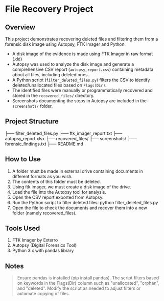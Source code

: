 # File Recovery Project

## Overview
This project demonstrates recovering deleted files and filtering them from a forensic disk image using Autopsy, FTK Imager and Python.

- A disk image of the evidence is made using FTK Imager in raw format (.dd)
- Autopsy was used to analyze the disk image and generate a comprehensive CSV report (`autopsy_report.csv`) containing metadata about all files, including deleted ones.
- A Python script (`filter_deleted_files.py`) filters the CSV to identify deleted/unallocated files based on `Flags(Dir)`.
- The identified files were manually or programmatically recovered and stored in the `recovered_files/` directory.
- Screenshots documenting the steps in Autopsy are included in the `screenshots/` folder.

## Project Structure

├── filter_deleted_files.py
├── ftk_imager_report.txt
├── autopsy_report.xlsx
├── recovered_files/
├── screenshots/
├── forensic_findings.txt
├── README.md


## How to Use

1. A folder must be made in external drive containing documents in different formats as you wish.
2. The contents of this folder must be deleted.
3. Using ftk imager, we must create a disk image of the drive.
4. Load the file into the Autopsy tool for analysis.
5. Open the CSV report exported from Autopsy.
6. Run the Python script to filter deleted files:
   python filter_deleted_files.py
7. Open the file to check the documents and recover them into a new folder (namely recovered_files).

## Tools Used
1. FTK Imager by Exterro
2. Autopsy (Digital Forensics Tool)
3. Python 3.x with pandas library

## Notes
> Ensure pandas is installed (pip install pandas).
> The script filters based on keywords in the Flags(Dir) column such as "unallocated", "orphan", and "deleted".
> Modify the script as needed to adjust filters or automate copying of files.


